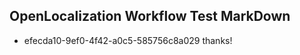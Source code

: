 ## OpenLocalization Workflow Test MarkDown
* efecda10-9ef0-4f42-a0c5-585756c8a029 thanks!

<!--HONumber=Jul16_HO5-->


